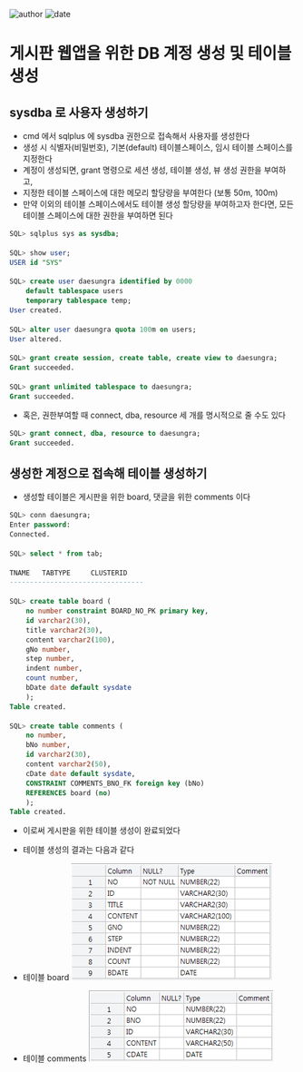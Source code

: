﻿
![author](https://img.shields.io/badge/author-daesungRa-lightgray.svg?style=flat-square)
![date](https://img.shields.io/badge/date-190124-lightgray.svg?style=flat-square)

# 게시판 웹앱을 위한 DB 계정 생성 및 테이블 생성

## sysdba 로 사용자 생성하기

- cmd 에서 sqlplus 에 sysdba 권한으로 접속해서 사용자를 생성한다
- 생성 시 식별자(비밀번호), 기본(default) 테이블스페이스, 임시 테이블 스페이스를 지정한다
- 계정이 생성되면, grant 명령으로 세션 생성, 테이블 생성, 뷰 생성 권한을 부여하고,
- 지정한 테이블 스페이스에 대한 메모리 할당량을 부여한다 (보통 50m, 100m)
- 만약 이외의 테이블 스페이스에서도 테이블 생성 할당량을 부여하고자 한다면, 모든 테이블 스페이스에 대한 권한을 부여하면 된다

```SQL
SQL> sqlplus sys as sysdba;

SQL> show user;
USER id "SYS"

SQL> create user daesungra identified by 0000
	default tablespace users
	temporary tablespace temp;
User created.

SQL> alter user daesungra quota 100m on users;
User altered.

SQL> grant create session, create table, create view to daesungra;
Grant succeeded.

SQL> grant unlimited tablespace to daesungra;
Grant succeeded.
```

- 혹은, 권한부여할 때 connect, dba, resource 세 개를 명시적으로 줄 수도 있다

```SQL
SQL> grant connect, dba, resource to daesungra;
Grant succeeded.
```

## 생성한 계정으로 접속해 테이블 생성하기

- 생성할 테이블은 게시판을 위한 board, 댓글을 위한 comments 이다

```SQL
SQL> conn daesungra;
Enter password:
Connected.

SQL> select * from tab;

TNAME	TABTYPE		CLUSTERID
---------------------------------

SQL> create table board (
	no number constraint BOARD_NO_PK primary key,
	id varchar2(30),
	title varchar2(30),
	content varchar2(100),
	gNo number,
	step number,
	indent number,
	count number,
	bDate date default sysdate
	);
Table created.

SQL> create table comments (
	no number,
	bNo number,
	id varchar2(30),
	content varchar2(50),
	cDate date default sysdate,
	CONSTRAINT COMMENTS_BNO_FK foreign key (bNo)
	REFERENCES board (no)
	);
Table created.
```

- 이로써 게시판을 위한 테이블 생성이 완료되었다
- 테이블 생성의 결과는 다음과 같다

- 테이블 board
![board.png](https://github.com/daesungRa/MyStudy/blob/master/imgs/db/table_board.PNG)

- 테이블 comments
![comments.png](https://github.com/daesungRa/MyStudy/blob/master/imgs/db/table_comments.PNG)






